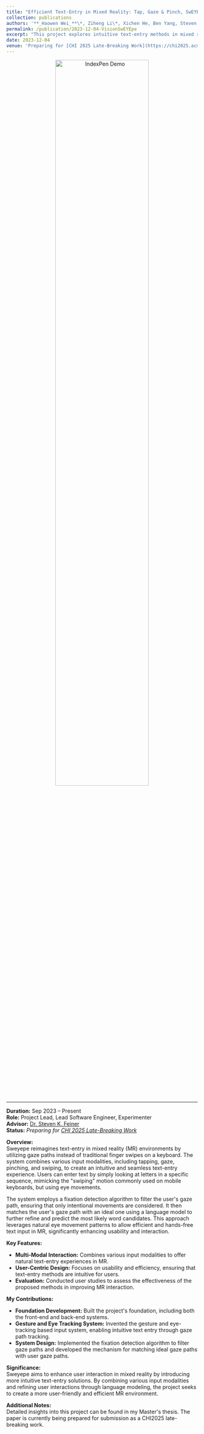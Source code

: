 ```yaml
---
title: "Efficient Text-Entry in Mixed Reality: Tap, Gaze & Pinch, SwEYEpe (CHI 2025 Late-Breaking Work)"
collection: publications
authors: '**_Haowen Wei_**\*, Ziheng Li\*, Xichen He, Ben Yang, Steven Feiner'
permalink: /publication/2023-12-04-VisionSwEYEpe
excerpt: "This project explores intuitive text-entry methods in mixed reality (MR), combining modalities like tapping, gaze, pinching, and swiping. It offers natural text-entry experiences through multi-modal interaction and user-centric design, aiming to enhance usability and efficiency in MR environments. The system's effectiveness was assessed through user studies, demonstrating the potential of more intuitive text-entry solutions in MR."
date: 2023-12-04
venue: 'Preparing for [CHI 2025 Late-Breaking Work](https://chi2025.acm.org)'
---
```


<div style="text-align: center;">
  <img src="../images/publications/SwEYEpe-Demo.gif" alt="IndexPen Demo" style="width: 70%; height: auto;">
</div>

---

**Duration:** Sep 2023 – Present    
**Role:** Project Lead, Lead Software Engineer, Experimenter   
**Advisor:** [Dr. Steven K. Feiner](https://www.engineering.columbia.edu/faculty/steven-feiner)     
**Status:** *Preparing for [CHI 2025 Late-Breaking Work](https://chi2025.acm.org)*



**Overview:**  
Sweyepe reimagines text-entry in mixed reality (MR) environments by utilizing gaze paths instead of traditional finger swipes on a keyboard. The system combines various input modalities, including tapping, gaze, pinching, and swiping, to create an intuitive and seamless text-entry experience. Users can enter text by simply looking at letters in a specific sequence, mimicking the "swiping" motion commonly used on mobile keyboards, but using eye movements. 

The system employs a fixation detection algorithm to filter the user's gaze path, ensuring that only intentional movements are considered. It then matches the user's gaze path with an ideal one using a language model to further refine and predict the most likely word candidates. This approach leverages natural eye movement patterns to allow efficient and hands-free text input in MR, significantly enhancing usability and interaction.

**Key Features:**
- **Multi-Modal Interaction:** Combines various input modalities to offer natural text-entry experiences in MR.
- **User-Centric Design:** Focuses on usability and efficiency, ensuring that text-entry methods are intuitive for users.
- **Evaluation:** Conducted user studies to assess the effectiveness of the proposed methods in improving MR interaction.

**My Contributions:**
- **Foundation Development:** Built the project's foundation, including both the front-end and back-end systems.
- **Gesture and Eye Tracking System:** Invented the gesture and eye-tracking based input system, enabling intuitive text entry through gaze path tracking.
- **System Design:** Implemented the fixation detection algorithm to filter gaze paths and developed the mechanism for matching ideal gaze paths with user gaze paths.

**Significance:**  
Sweyepe aims to enhance user interaction in mixed reality by introducing more intuitive text-entry solutions. By combining various input modalities and refining user interactions through language modeling, the project seeks to create a more user-friendly and efficient MR environment.

**Additional Notes:**  
Detailed insights into this project can be found in my Master's thesis. The paper is currently being prepared for submission as a CHI2025 late-breaking work.
